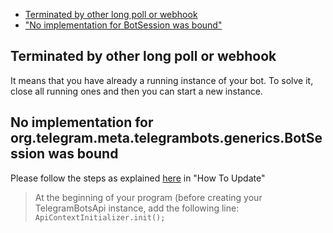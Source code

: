 * [Terminated by other long poll or webhook](#terminted_by_other)
* ["No implementation for BotSession was bound"](#no_implementation_was_bound)

## <a id="terminted_by_other"></a>Terminated by other long poll or webhook ##

It means that you have already a running instance of your bot. To solve it, close all running ones and then you can start a new instance.

## <a id="no_implementation_was_bound"></a>No implementation for org.telegram.meta.telegrambots.generics.BotSession was bound ##
Please follow the steps as explained [here](https://github.com/rubenlagus/TelegramBots/wiki/How-To-Update#to-version-243) in "How To Update"
  > At the beginning of your program (before creating your TelegramBotsApi instance, add the following line:
    ```
    ApiContextInitializer.init();
    ```
